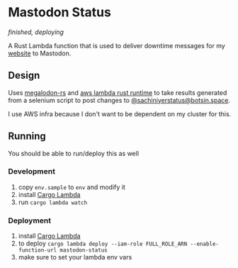 # Mastodon Status

_finished, deploying_

A Rust Lambda function that is used to deliver downtime messages for my [website](https://sachiniyer.com) to Mastodon.

## Design

Uses [megalodon-rs](https://docs.rs/megalodon/latest/megalodon/) and [aws lambda rust runtime](https://github.com/awslabs/aws-lambda-rust-runtime/tree/main) to take results generated from a selenium script to post changes to  [@sachiniyerstatus@botsin.space](https://botsin.space/@sachiniyerstatus). 

I use AWS infra because I don't want to be dependent on my cluster for this.

## Running

You should be able to run/deploy this as well

### Development

1. copy `env.sample` to `env` and modify it
2. install [Cargo Lambda](https://www.cargo-lambda.info/)
3. run `cargo lambda watch`

### Deployment

1. install [Cargo Lambda](https://www.cargo-lambda.info/)
2. to deploy `cargo lambda deploy --iam-role FULL_ROLE_ARN --enable-function-url mastodon-status`
3. make sure to set your lambda env vars
